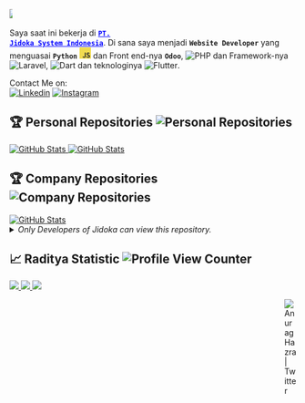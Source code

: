 <!--![Jidoka](./jidoka.jpg)<br/>-->
<img src="https://images.glints.com/unsafe/glints-dashboard.s3.amazonaws.com/company-logo/06e4f57d4b2ec5835f10a1c453938dfc.jpg" style="max-height:1%;max-width:1%;"/><br/>

Saya saat ini bekerja di <span style="color:blue"><a href="https://jidokasystem.co.id/" style="color:blue" target="_blank"><code>**PT. Jidoka System Indonesia**</code></a></span>. Di sana saya menjadi <code>**Website Developer**</code> yang menguasai <code>**Python**</code> <code><img height="20" alt="javascript" src="https://raw.githubusercontent.com/github/explore/80688e429a7d4ef2fca1e82350fe8e3517d3494d/topics/javascript/javascript.png"></code> dan Front end-nya <code>**Odoo**</code>, ![PHP](https://img.shields.io/badge/PHP-777BB4?style=for-the-badge&logo=php&logoColor=white) dan Framework-nya ![Laravel](https://img.shields.io/badge/Laravel-FF2D20?style=for-the-badge&logo=laravel&logoColor=white), ![Dart](https://img.shields.io/badge/Dart-0175C2?style=for-the-badge&logo=dart&logoColor=white) dan teknologinya ![Flutter](https://img.shields.io/badge/Flutter-02569B?style=for-the-badge&logo=flutter&logoColor=white).

Contact Me on:<br/>
[![Linkedin](https://img.shields.io/badge/LinkedIn-0077B5?style=for-the-badge&logo=linkedin&logoColor=white)](https://www.linkedin.com/in/raditya-aji-sasmoyo-0137931b5/) [![Instagram](https://img.shields.io/badge/Instagram-E4405F?style=for-the-badge&logo=instagram&logoColor=white)](https://instagram.com/ajiradits/)

<!--<details>
  <summary><b>📫 Expand Contact</b></summary>
  
<p align="center"><a href="https://anuraghazra.github.io"><img width="80%" alt="Hello, I'm Anurag. I do open source!" src="./assets/gh-readme-header.png" /></a></p><br/>
# Recent Activity

[![starsBadge]][stargazers]
[![forksBadge]][forks]
[![issuesBadge]][issues]
![sizeBadge]
![codelinesBadge]
[![codeOfConductBadge]][codeOfConduct]

![uniqueUsersBadge]
![totalrunsbadge]
![successratebadge]

[![discordBadge]][Discord]
 -->
## :trophy: Personal Repositories ![Personal Repositories](https://img.shields.io/badge/Dicoding-Best%20Capstone-blue)
<a href="https://github.com/raditya2010631170111/flutter-dart">
  <img width="49%" src="https://github-readme-stats.vercel.app/api/pin/?username=raditya2010631170111&repo=flutter-dart&theme=dark" alt="GitHub Stats" />
</a>
<a href="https://github.com/raditya2010631170111/laravel">
  <img width="49%" src="https://github-readme-stats.vercel.app/api/pin/?username=raditya2010631170111&repo=laravel&theme=dark" alt="GitHub Stats" />
</a>

## :trophy: Company Repositories ![Company Repositories](https://img.shields.io/badge/Dicoding-Best%20Capstone-blue)
<a href="https://github.com/arisnew/ckwi">
  <img width="49%" src="https://github-readme-stats.vercel.app/api/pin/?username=arisnew&repo=ckwi&theme=dark" alt="GitHub Stats" />
</a>

<details>
  <summary><em>Only Developers of Jidoka can view this repository.</em></summary>
  <p><em>If you are a member of Jidoka, make sure you are signed in to GitHub and have access to this private repository to view its contents.</em></p>
</details>

<!-- ### font size - Enter between code=no error-->
## 📈 Raditya Statistic ![Profile View Counter](https://komarev.com/ghpvc/?username=raditya2010631170111&color=green)
<p align="left">
<a href="https://github.com/raditya2010631170111">
  <img width="99%" src="https://github-readme-stats-eight-theta.vercel.app/api?username=raditya2010631170111&show_icons=true&theme=dark&include_all_commits=true&count_private=true&icon"/>
  <img width="38%" src="https://github-readme-stats-eight-theta.vercel.app/api/top-langs/?username=raditya2010631170111&layout=compact&langs_count=10&theme=dark"/>
  <img width="60%" src="https://github-readme-streak-stats.herokuapp.com/?user=raditya2010631170111&theme=dark&fire=000000&ring=000000&currStreakLabel=000000"/>
</a>
</p>

<a href="https://twitter.com/ajiradits">
  <img align="right" alt="Anurag Hazra | Twitter" width="21px" src="https://raw.githubusercontent.com/anuraghazra/anuraghazra/master/assets/twitter.svg" />
</a>
